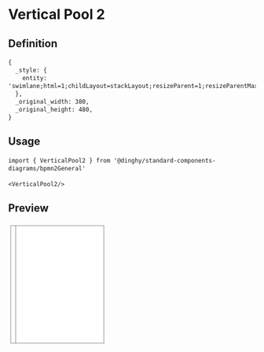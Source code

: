 # Vertical Pool 2

## Definition

```
{
  _style: { 
    entity: 'swimlane;html=1;childLayout=stackLayout;resizeParent=1;resizeParentMax=0;startSize=20;horizontal=0;horizontalStack=1;whiteSpace=wrap;',
  },
  _original_width: 380,
  _original_height: 480,
}
```

## Usage

```
import { VerticalPool2 } from '@dinghy/standard-components-diagrams/bpmn2General'

<VerticalPool2/>
```

## Preview

<img src="./vertical-pool-2.png" width="200"/>
